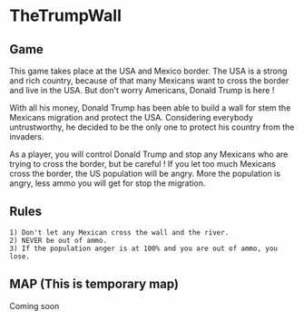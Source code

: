 # TheTrumpWall

## Game

This game takes place at the USA and Mexico border. The USA is a strong and rich country, because of that many Mexicans want to cross the border and live in the USA. But don't worry Americans, Donald Trump is here !

With all his money, Donald Trump has been able to build a wall for stem the Mexicans migration and protect the USA. Considering everybody untrustworthy, he decided to be the only one to protect his country from the invaders.

As a player, you will control Donald Trump and stop any Mexicans who are trying to cross the border, but be careful !
If you let too much Mexicans cross the border, the US population will be angry. More the population is angry, less ammo you will get for stop the migration.


## Rules

	1) Don't let any Mexican cross the wall and the river.
	2) NEVER be out of ammo.
	3) If the population anger is at 100% and you are out of ammo, you lose.


## MAP (This is temporary map)

Coming soon
